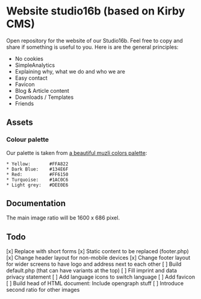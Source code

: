 # Website studio16b (based on Kirby CMS)

Open repository for the website of our Studio16b. Feel free to copy and share if something is useful to you. Here is are the general principles:

* No cookies
* SimpleAnalytics
* Explaining why, what we do and who we are
* Easy contact
* Favicon
* Blog & Article content
* Downloads / Templates
* Friends

## Assets

### Colour palette

Our palette is taken from [a beautiful muzli colors palette](https://colors.muz.li/palette/ffa822/134e6f/ff6150/1ac0c6/dee0e6):

```
* Yellow: 		#FFA822
* Dark Blue: 	#134E6F
* Red: 			#FF6150
* Turquoise: 	#1AC0C6
* Light grey: 	#DEE0E6
```

## Documentation

The main image ratio will be 1600 x 686 pixel.

## Todo

[x] Replace with short forms
[x] Static content to be replaced (footer.php)
[x] Change header layout for non-mobile devices
[x] Change footer layout for wider screens to have logo and address next to each other
[ ] Build default.php (that can have variants at the top)
[ ] Fill imprint and data privacy statement
[ ] Add language icons to switch language
[ ] Add favicon
[ ] Build head of HTML document: Include opengraph stuff
[ ] Introduce second ratio for other images